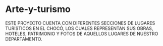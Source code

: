 # Arte-y-turismo
ESTE PROYECTO CUENTA CON DIFERENTES SECCIONES DE LUGARES TURÍSTICOS EN EL CHOCÓ, LOS CUALES REPRESENTAN SUS OBRAS, HOTELES, PATRIMONIO Y FOTOS DE AQUELLOS LUGARES DE NUESTRO DEPARTAMENTO.
